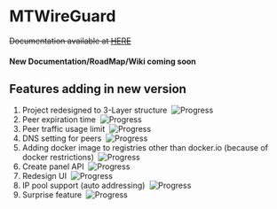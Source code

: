 # MTWireGuard
~~Documentation available at [HERE](https://mtwireguard.techgarage.ir/Documentation)~~
#### New Documentation/RoadMap/Wiki coming soon

## Features adding in new version
1. Project redesigned to 3-Layer structure&nbsp;
![Progress](https://progress-bar.dev/100/?title=completed)
2. Peer expiration time&nbsp;
![Progress](https://progress-bar.dev/99/?title=testing)
3. Peer traffic usage limit&nbsp;
![Progress](https://progress-bar.dev/50/?title=testing)
4. DNS setting for peers&nbsp;
![Progress](https://progress-bar.dev/0/?title=waiting)
5. Adding docker image to registries other than docker.io (because of docker restrictions)&nbsp;
![Progress](https://progress-bar.dev/0/?title=waiting)
6. Create panel API&nbsp;
![Progress](https://progress-bar.dev/20/?title=working)
7. Redesign UI&nbsp;
![Progress](https://progress-bar.dev/40/?title=waiting)
8. IP pool support (auto addressing)&nbsp;
![Progress](https://progress-bar.dev/0/?title=waiting)
9. Surprise feature&nbsp;
![Progress](https://progress-bar.dev/10/?title=waiting)
